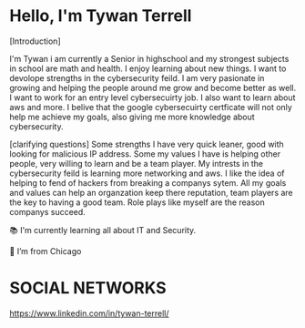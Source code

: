 # Hello, I'm Tywan Terrell

[Introduction]

I'm Tywan i am currently a Senior in highschool and my strongest subjects in school are math and health. I enjoy learning about new things. I want to devolope strengths in the cybersecurity feild. I am very pasionate in growing and helping the people around me grow and become better as well. I want to work for an entry level cybersecuirty job. I also want to learn about aws and more. I belive that the google cybersecuirty certficate will not only help me achieve my goals, also giving me more knowledge about cybersecurity.

[clarifying questions] 
Some strengths I have very quick leaner, good with looking for malicious IP address.
Some my values I have is helping other people, very willing to learn and be a team player.
My intrests in the cybersecurity feild is learning more networking and aws. I like the idea of helping to fend of hackers from breaking a companys sytem.
All my goals and values can help an organzation keep there reputation, team players are the key to having a good team. Role plays like myself are the reason companys succeed.

📚 I'm currently learning all about IT and Security.

🏡 I’m from Chicago

# SOCIAL NETWORKS

https://www.linkedin.com/in/tywan-terrell/

